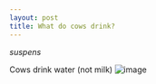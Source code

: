 ```yaml
---
layout: post
title: What do cows drink?
---
```


*suspens*

Cows drink water (not milk)
![image](https://ofa.on.ca/wp-content/uploads/2021/12/cow-drinking.png)

